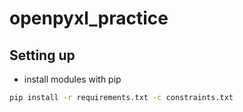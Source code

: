 # openpyxl_practice

## Setting up

* install modules with pip

```bash
pip install -r requirements.txt -c constraints.txt
```
